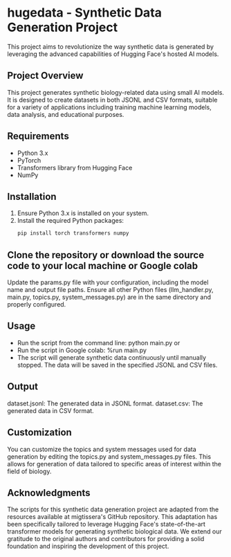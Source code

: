 # hugedata - Synthetic Data Generation Project
This project aims to revolutionize the way synthetic data is generated by leveraging the advanced capabilities of Hugging Face's hosted AI models. 


## Project Overview
This project generates synthetic biology-related data using small AI models. It is designed to create datasets in both JSONL and CSV formats, suitable for a variety of applications including training machine learning models, data analysis, and educational purposes.

## Requirements
- Python 3.x
- PyTorch
- Transformers library from Hugging Face
- NumPy

## Installation
1. Ensure Python 3.x is installed on your system.
2. Install the required Python packages:
   ```bash
   pip install torch transformers numpy

## Clone the repository or download the source code to your local machine or Google colab

Update the params.py file with your configuration, including the model name and output file paths.
Ensure all other Python files (llm_handler.py, main.py, topics.py, system_messages.py) are in the same directory and properly configured.

## Usage
- Run the script from the command line: python main.py
or
- Run the script in Google colab: %run main.py 
- The script will generate synthetic data continuously until manually stopped. The data will be saved in the specified JSONL and CSV files.

## Output
dataset.jsonl: The generated data in JSONL format.
dataset.csv: The generated data in CSV format.

## Customization
You can customize the topics and system messages used for data generation by editing the topics.py and system_messages.py files. This allows for generation of data tailored to specific areas of interest within the field of biology.

## Acknowledgments
The scripts for this synthetic data generation project are adapted from the resources available at migtissera's GitHub repository. This adaptation has been specifically tailored to leverage Hugging Face's state-of-the-art transformer models for generating synthetic biological data. We extend our gratitude to the original authors and contributors for providing a solid foundation and inspiring the development of this project.
